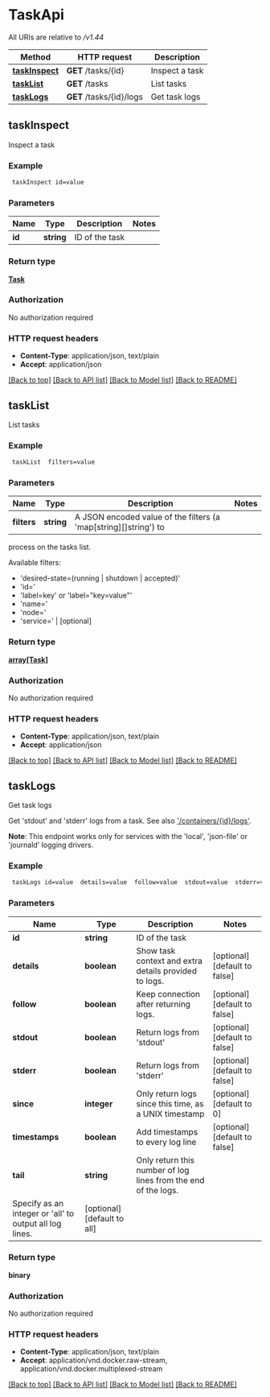 # TaskApi

All URIs are relative to */v1.44*

Method | HTTP request | Description
------------- | ------------- | -------------
[**taskInspect**](TaskApi.md#taskInspect) | **GET** /tasks/{id} | Inspect a task
[**taskList**](TaskApi.md#taskList) | **GET** /tasks | List tasks
[**taskLogs**](TaskApi.md#taskLogs) | **GET** /tasks/{id}/logs | Get task logs


## **taskInspect**

Inspect a task

### Example
```bash
 taskInspect id=value
```

### Parameters

Name | Type | Description  | Notes
------------- | ------------- | ------------- | -------------
 **id** | **string** | ID of the task |

### Return type

[**Task**](Task.md)

### Authorization

No authorization required

### HTTP request headers

 - **Content-Type**: application/json, text/plain
 - **Accept**: application/json

[[Back to top]](#) [[Back to API list]](../README.md#documentation-for-api-endpoints) [[Back to Model list]](../README.md#documentation-for-models) [[Back to README]](../README.md)

## **taskList**

List tasks

### Example
```bash
 taskList  filters=value
```

### Parameters

Name | Type | Description  | Notes
------------- | ------------- | ------------- | -------------
 **filters** | **string** | A JSON encoded value of the filters (a 'map[string][]string') to
process on the tasks list.

Available filters:

- 'desired-state=(running | shutdown | accepted)'
- 'id=<task id>'
- 'label=key' or 'label=\"key=value\"'
- 'name=<task name>'
- 'node=<node id or name>'
- 'service=<service name>' | [optional]

### Return type

[**array[Task]**](Task.md)

### Authorization

No authorization required

### HTTP request headers

 - **Content-Type**: application/json, text/plain
 - **Accept**: application/json

[[Back to top]](#) [[Back to API list]](../README.md#documentation-for-api-endpoints) [[Back to Model list]](../README.md#documentation-for-models) [[Back to README]](../README.md)

## **taskLogs**

Get task logs

Get 'stdout' and 'stderr' logs from a task.
See also ['/containers/{id}/logs'](#operation/ContainerLogs).

**Note**: This endpoint works only for services with the 'local',
'json-file' or 'journald' logging drivers.

### Example
```bash
 taskLogs id=value  details=value  follow=value  stdout=value  stderr=value  since=value  timestamps=value  tail=value
```

### Parameters

Name | Type | Description  | Notes
------------- | ------------- | ------------- | -------------
 **id** | **string** | ID of the task |
 **details** | **boolean** | Show task context and extra details provided to logs. | [optional] [default to false]
 **follow** | **boolean** | Keep connection after returning logs. | [optional] [default to false]
 **stdout** | **boolean** | Return logs from 'stdout' | [optional] [default to false]
 **stderr** | **boolean** | Return logs from 'stderr' | [optional] [default to false]
 **since** | **integer** | Only return logs since this time, as a UNIX timestamp | [optional] [default to 0]
 **timestamps** | **boolean** | Add timestamps to every log line | [optional] [default to false]
 **tail** | **string** | Only return this number of log lines from the end of the logs.
Specify as an integer or 'all' to output all log lines. | [optional] [default to all]

### Return type

**binary**

### Authorization

No authorization required

### HTTP request headers

 - **Content-Type**: application/json, text/plain
 - **Accept**: application/vnd.docker.raw-stream, application/vnd.docker.multiplexed-stream

[[Back to top]](#) [[Back to API list]](../README.md#documentation-for-api-endpoints) [[Back to Model list]](../README.md#documentation-for-models) [[Back to README]](../README.md)

